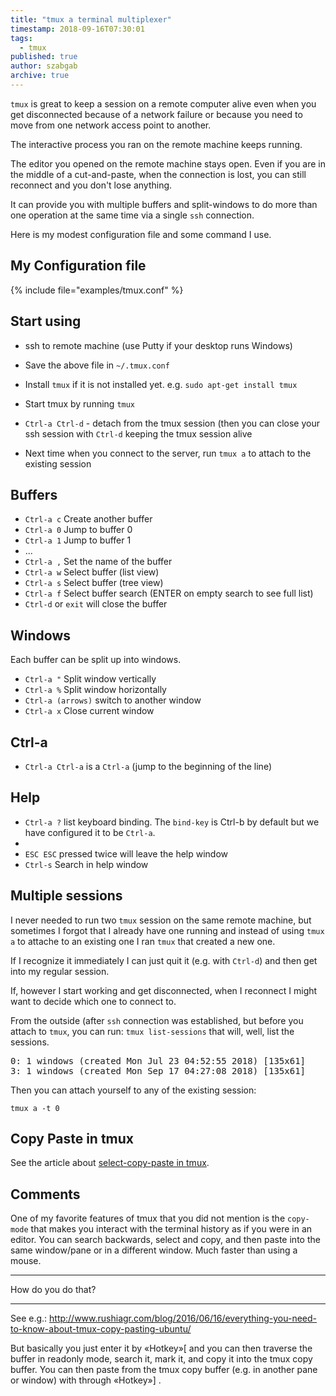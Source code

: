```yaml
---
title: "tmux a terminal multiplexer"
timestamp: 2018-09-16T07:30:01
tags:
  - tmux
published: true
author: szabgab
archive: true
---
```



`tmux` is great to keep a session on a remote computer alive even when you get disconnected because of a network failure
or because you need to move from one network access point to another.

The interactive process you ran on the remote machine keeps running.

The editor you opened on the remote machine stays open. Even if you are in the middle of a cut-and-paste,
when the connection is lost, you can still reconnect and you don't lose anything.

It can provide you with multiple buffers and split-windows to do more than one operation at the same time via a single
`ssh` connection.

Here is my modest configuration file and some command I use.


## My Configuration file

{% include file="examples/tmux.conf" %}

## Start using

* ssh to remote machine (use Putty if your desktop runs Windows)
* Save the above file in `~/.tmux.conf`
* Install `tmux` if it is not installed yet. e.g. `sudo apt-get install tmux`

* Start tmux by running `tmux`
* `Ctrl-a Ctrl-d` - detach from the tmux session (then you can close your ssh session with `Ctrl-d` keeping the tmux session alive
* Next time when you connect to the server, run `tmux a` to attach to the existing session

## Buffers

* `Ctrl-a c`    Create another buffer
* `Ctrl-a 0`    Jump to buffer 0
* `Ctrl-a 1`    Jump to buffer 1
* ...
* `Ctrl-a ,`    Set the name of the buffer
* `Ctrl-a w`    Select buffer (list view)
* `Ctrl-a s`    Select buffer (tree view)
* `Ctrl-a f`    Select buffer search (ENTER on empty search to see full list)
* `Ctrl-d` or `exit` will close the buffer</ul>

## Windows

Each buffer can be split up into windows.

* `Ctrl-a "` Split window vertically
* `Ctrl-a %` Split window horizontally
* `Ctrl-a (arrows)` switch to another window
* `Ctrl-a x` Close current window
</ul> 

## Ctrl-a
* `Ctrl-a Ctrl-a` is a `Ctrl-a` (jump to the beginning of the line)


## Help

* `Ctrl-a ?` list keyboard binding. The `bind-key` is Ctrl-b by default but we have configured it to be `Ctrl-a`.<li>
* `ESC ESC` pressed twice will leave the help window
* `Ctrl-s` Search in help window

## Multiple sessions

I never needed to run two `tmux` session on the same remote machine, but sometimes I forgot that I already have one running and instead of using `tmux a` to attache to an existing one I ran `tmux` that created a new one.

If I recognize it immediately I can just quit it (e.g. with `Ctrl-d`) and then get into my regular session.

If, however I start working and get disconnected, when I reconnect I might want to decide which one to connect to.

From the outside (after `ssh` connection was established, but before you attach to `tmux`, you can run:
`tmux list-sessions` that will, well, list the sessions.

<pre>
0: 1 windows (created Mon Jul 23 04:52:55 2018) [135x61]
3: 1 windows (created Mon Sep 17 04:27:08 2018) [135x61]
</pre>

Then you can attach yourself to any of the existing session:

`tmux a -t 0`

## Copy Paste in tmux

See the article about [select-copy-paste in tmux](http://www.rushiagr.com/blog/2016/06/16/everything-you-need-to-know-about-tmux-copy-pasting-ubuntu/).

## Comments

One of my favorite features of tmux that you did not mention is the `copy-mode` that makes you interact with the terminal history as if you were in an editor. You can search backwards, select and copy, and then paste into the same window/pane or in a different window. Much faster than using a mouse.

---

How do you do that?

---

See e.g.: http://www.rushiagr.com/blog/2016/06/16/everything-you-need-to-know-about-tmux-copy-pasting-ubuntu/

But basically you just enter it by «Hotkey»[ and you can then traverse the buffer in readonly mode, search it, mark it, and copy it into the tmux copy buffer. You can then paste from the tmux copy buffer (e.g. in another pane or window) with through «Hotkey»] .
